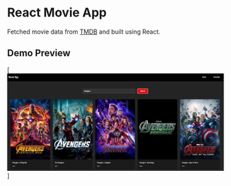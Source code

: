 # React Movie App
Fetched movie data from [TMDB](https://www.themoviedb.org/?language=en-AU) and built using React. 

## Demo Preview 
[![demo](image.png)]